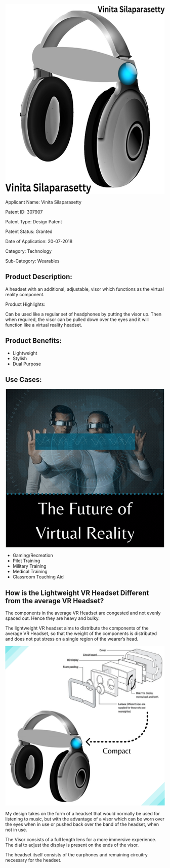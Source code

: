 <p align="center">
<img src="https://github.com/VinitaSilaparasetty/vr/blob/master/VR%20Headset.jpg?raw=true" width="600" height="600" />
</p>

Applicant Name: Vinita Silaparasetty

Patent ID: 307907

Patent Type: Design Patent

Patent Status: Granted

Date of Application: 20-07-2018

Category: Technology

Sub-Category: Wearables

## Product Description:

A headset with an additional, adjustable, visor which functions as the virtual reality component.

Product Highlights:

Can be used like a regular set of headphones by putting the visor up. Then when required, the visor can be pulled down over the eyes and it will function like a virtual reality headset.

## Product Benefits:

* Lightweight
* Stylish
* Dual Purpose

## Use Cases:

<p align="center">
<img src="https://raw.githubusercontent.com/VinitaSilaparasetty/vr/master/future%20of%20vr.gif" width="500" height="500" />
</p>

* Gaming/Recreation
* Pilot Training
* Military Training
* Medical Training
* Classroom Teaching Aid

## How is the Lightweight VR Headset Different from the average VR Headset?

The components in the average VR Headset are congested and not evenly spaced out. Hence they are heavy and bulky.

The lightweight VR headset aims to distribute the components of the average VR Headset, so that the weight of the components is distributed and does not put stress on a single region of the wearer’s head.

![Alt text](https://raw.githubusercontent.com/VinitaSilaparasetty/vr/master/compact.png)

My design takes on the form of a headset that would normally be used for listening to music, but with the advantage of a visor which can be worn over the eyes when in use or pushed back over the band of the headset, when not in use.

The Visor consists of a full length lens for a more immersive experience. The dial to adjust the display is present on the ends of the visor.

The headset itself consists of the earphones and remaining circuitry necessary for the headset.
